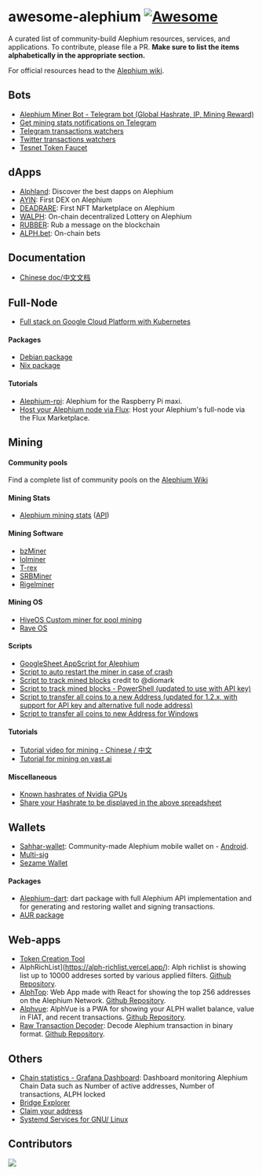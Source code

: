 # awesome-alephium [![Awesome](https://awesome.re/badge.svg)](https://github.com/alephium/awesome-alephium)

A curated list of community-build Alephium resources, services, and applications.
To contribute, please file a PR. **Make sure to list the items alphabetically in the appropriate section.**

For official resources head to the [Alephium wiki](https://wiki.alephium.org).

## Bots

- [Alephium Miner Bot - Telegram bot (Global Hashrate, IP, Mining Reward)](https://github.com/nguyenvinhlinh/alephium-miner-bot)
- [Get mining stats notifications on Telegram](https://gitlab.com/sven-hash/alephium/-/tree/main/alephium-bot)
- [Telegram transactions watchers](https://t.me/alphwhalesalert)
- [Twitter transactions watchers](https://twitter.com/AlephiumWW)
- [Tesnet Token Faucet](https://touilleio.medium.com/building-a-faucet-for-alephium-blockchain-b6f18e87eb12)

## dApps

- [Alphland](https://www.alph.land): Discover the best dapps on Alephium
- [AYIN](https://www.ayin.app/): First DEX on Alephium
- [DEADRARE](https://deadrare.io/): First NFT Marketplace on Alephium
- [WALPH](https://walph.io): On-chain decentralized Lottery on Alephium
- [RUBBER](https://rubber.ayin.app/): Rub a message on the blockchain
- [ALPH.bet](https://alph.bet): On-chain bets

## Documentation

- [Chinese doc/中文文档](https://github.com/Lbqds/alephium-docs)

## Full-Node

- [Full stack on Google Cloud Platform with Kubernetes](https://github.com/liuhongchao/alephium-stack)

#### Packages

- [Debian package](https://projects.iabsis.com/projects/alephium-pkg/wiki/How_to_install_Alephium_with_packages)
- [Nix package](https://github.com/chloekek/alephium-nix)

#### Tutorials

- [Alephium-rpi](https://github.com/Eeysirhc/alephium-rpi): Alephium for the Raspberry Pi maxi.
- [Host your Alephium node via Flux](https://medium.com/@Oheka/tutorial-host-your-alephium-node-via-flux-2134def9b7d0): Host your Alephium's full-node via the Flux Marketplace.

## Mining

#### Community pools

Find a complete list of community pools on the [Alephium Wiki](https://wiki.alephium.org/mining/Pool-Mining-Guide#community-pools)

#### Mining Stats

- [Alephium mining stats](https://alphminingstats.com/) ([API](https://api-mining.notrustverify.ch/stats))

#### Mining Software

- [bzMiner](https://www.bzminer.com/)
- [lolminer](https://lolminer.site/download/)
- [T-rex](https://trex-miner.com/)
- [SRBMiner](https://www.srbminer.com/download.html)
- [Rigelminer](https://github.com/rigelminer/rigel)

#### Mining OS

- [HiveOS Custom miner for pool mining](https://gitlab.com/public-alephium/hiveos-custom)
- [Rave OS](https://raveos.com/)

#### Scripts

- [GoogleSheet AppScript for Alephium](https://github.com/MrGoldenpioche/Alephium-GoogleAppScripts)
- [Script to auto restart the miner in case of crash](https://gist.github.com/polarker/d7f7a9903106c6184cf76fad4e695294)
- [Script to track mined blocks](https://gist.github.com/polarker/e13a8898b4977d86c2c9d4b867341635) credit to @diomark
- [Script to track mined blocks - PowerShell (updated to use with API key)](https://gist.github.com/polarker/a21491d2d5aab1b5f2306b5f8b6f9b6e)
- [Script to transfer all coins to a new Address (updated for 1.2.x, with support for API key and alternative full node address)](https://gist.github.com/diomark/727dc28a4d606e5b4c1143c0a07f2423)
- [Script to transfer all coins to new Address for Windows](https://github.com/skitsur-dev/alephium-sweep-all-script/blob/main/sweep-all.ps1)

#### Tutorials

- [Tutorial video for mining - Chinese / 中文](https://www.youtube.com/watch?v=-hLQDnth0iM)
- [Tutorial for mining on vast.ai](https://github.com/diomark/alph/blob/main/miningAlphOnVast.md)

#### Miscellaneous

- [Known hashrates of Nvidia GPUs](https://docs.google.com/spreadsheets/d/10eUjwGU-Kmw1XM1dDOKfdscOeShakSnjcBGzBT46rmc/edit?usp=sharing)
- [Share your Hashrate to be displayed in the above spreadsheet](https://forms.gle/cCMMZn6cRkQ4pXNx9)

## Wallets

- [Sahhar-wallet](https://github.com/sahharYoucef/alephium_wallet): Community-made Alephium mobile wallet on - [Android](https://play.google.com/store/apps/details?id=com.sahhar.sahhar_wallet).
- [Multi-sig](https://altco.notion.site/altco/alephium-b8c069de878f4820bbd1176cbcab9cc7)
- [Sezame Wallet](https://sezame.app/)

#### Packages

- [Alephium-dart](https://github.com/sahharYoucef/alephium_dart): dart package with full Alephium API implementation and for generating and restoring wallet and signing transactions.
- [AUR package](https://aur.archlinux.org/packages/alephium-wallet-bin/)

## Web-apps

- [Token Creation Tool](https://www.alphpaca.dev/token_create)
- AlphRichList](https://alph-richlist.vercel.app/): Alph richlist is showing list up to 10000 addreses sorted by various applied filters. 
 [Github Repository](https://github.com/lowzyyy/alph-richlist-front).
- [AlphTop](https://alph-top.web.app/): Web App made with React for showing the top 256 addresses on the Alephium Network. [Github Repository](https://github.com/WilhelmKallstrom/alph-top).
- [Alphvue](https://wilhelmkallstrom.github.io/alphvue/): AlphVue is a PWA for showing your ALPH wallet balance, value in FIAT, and recent transactions. [Github Repository](https://github.com/WilhelmKallstrom/alphvue).
- [Raw Transaction Decoder](https://alephium.nioctib.tech): Decode Alephium transaction in binary format. [Github Repository](https://github.com/h0ngcha0/alephium-tx-decoder).

## Others

- [Chain statistics - Grafana Dashboard](https://status.notrustverify.ch/grafana/d/MggjRL1Vz/on-chain-stats?orgId=1): Dashboard monitoring Alephium Chain Data such as Number of active addresses, Number of transactions, ALPH locked
- [Bridge Explorer](https://explorer.bridge.alephium.org/)
- [Claim your address](https://github.com/sven-hash/address2name)
- [Systemd Services for GNU/ Linux](https://gitlab.com/sven-hash/alephium/-/tree/main/systemd/system)

## Contributors

<a href="https://github.com/alephium/awesome-alephium/graphs/contributors">
  <img src="https://contrib.rocks/image?repo=alephium/awesome-alephium" />
</a>
